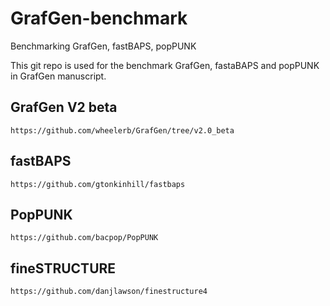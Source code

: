 # GrafGen-benchmark
Benchmarking GrafGen, fastBAPS, popPUNK

This git repo is used for the benchmark GrafGen, fastaBAPS and popPUNK in GrafGen manuscript.

## GrafGen V2 beta
```
https://github.com/wheelerb/GrafGen/tree/v2.0_beta
```

## fastBAPS
```
https://github.com/gtonkinhill/fastbaps
```

## PopPUNK
```
https://github.com/bacpop/PopPUNK
```

## fineSTRUCTURE
```
https://github.com/danjlawson/finestructure4
```

